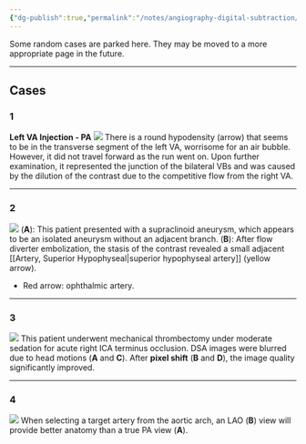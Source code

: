 ```yaml
---
{"dg-publish":true,"permalink":"/notes/angiography-digital-subtraction/","tags":["DSA","anatomy","artery"],"created":"2023-09-16T00:38:10.000-07:00","updated":"2023-10-29T14:40:03.536-07:00"}
---
```


Some random cases are parked here. They may be moved to a more appropriate page in the future.



---

## Cases

### 1

**Left VA Injection - PA**
![](https://i.imgur.com/libSuGb.png)
There is a round hypodensity (arrow) that seems to be in the transverse segment of the left VA, worrisome for an air bubble. However, it did not travel forward as the run went on. Upon further examination, it represented the junction of the bilateral VBs and was caused by the dilution of the contrast due to the competitive flow from the right VA.

---

### 2

![](https://i.imgur.com/7gsx2pv.jpg)
(**A**): This patient presented with a supraclinoid aneurysm, which appears to be an isolated aneurysm without an adjacent branch.
(**B**): After flow diverter embolization, the stasis of the contrast revealed a small adjacent [[Artery, Superior Hypophyseal\|superior hypophyseal artery]] (yellow arrow).

- Red arrow: ophthalmic artery.

---

### 3

![](https://i.imgur.com/c7tWbhv.jpg)
This patient underwent mechanical thrombectomy under moderate sedation for acute right ICA terminus occlusion. DSA images were blurred due to head motions (**A** and **C**). After **pixel shift** (**B** and **D**), the image quality significantly improved.

---

### 4

![](https://i.imgur.com/HpSYcZe.jpg)
When selecting a target artery from the aortic arch, an LAO (**B**) view will provide better anatomy than a true PA view (**A**).